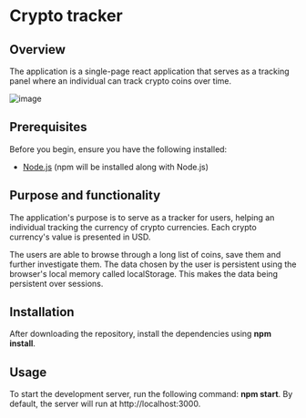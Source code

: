 # Crypto tracker

## Overview
The application is a single-page react application that serves as a tracking panel where an individual can track crypto coins over time.

![image](https://github.com/mihaiciradev/React-Crypto-Tracker/assets/111433620/718ff8cc-be20-4aec-8aab-43da190dbca0)


## Prerequisites

Before you begin, ensure you have the following installed:

- [Node.js](https://nodejs.org) (npm will be installed along with Node.js)

## Purpose and functionality
The application's purpose is to serve as a tracker for users, helping an individual tracking the currency of crypto currencies. Each crypto currency's value is presented in USD. 

The users are able to browse through a long list of coins, save them and further investigate them. The data chosen by the user is persistent using the browser's local memory called localStorage. This makes the data being persistent over sessions.

## Installation
After downloading the repository, install the dependencies using **npm install**.

## Usage
To start the development server, run the following command: **npm start**. By default, the server will run at http://localhost:3000.
